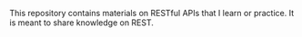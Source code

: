 This repository contains materials on RESTful APIs that I learn or practice. It
is meant to share knowledge on REST.
